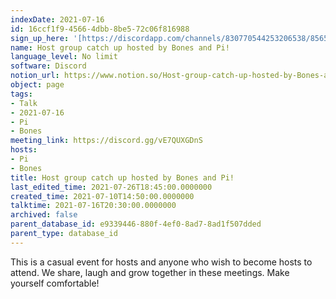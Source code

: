 ```yaml
---
indexDate: 2021-07-16
id: 16ccf1f9-4566-4dbb-8be5-72c06f816988
sign_up_here: '[https://discordapp.com/channels/830770544253206538/856580095464046620/863309109738078228](https://discordapp.com/channels/830770544253206538/856580095464046620/863309109738078228)'
name: Host group catch up hosted by Bones and Pi!
language_level: No limit
software: Discord
notion_url: https://www.notion.so/Host-group-catch-up-hosted-by-Bones-and-Pi-16ccf1f945664dbb8be572c06f816988
object: page
tags:
- Talk
- 2021-07-16
- Pi
- Bones
meeting_link: https://discord.gg/vE7QUXGDnS
hosts:
- Pi
- Bones
title: Host group catch up hosted by Bones and Pi!
last_edited_time: 2021-07-26T18:45:00.0000000
created_time: 2021-07-10T14:50:00.0000000
talktime: 2021-07-16T20:30:00.0000000
archived: false
parent_database_id: e9339446-880f-4ef0-8ad7-8ad1f507dded
parent_type: database_id
---
```


This is a casual event for hosts and anyone who wish to become hosts to attend.  We share, laugh and grow together in these meetings.  Make yourself comfortable!






